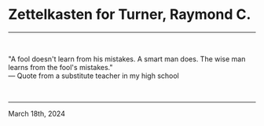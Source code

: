 # Zettelkasten for Turner, Raymond C.

---

<br>

"A fool doesn't learn from his mistakes. A smart man does. The wise man learns from the fool's mistakes."\
    ― Quote from a substitute teacher in my high school
 
</br>

---
March 18th, 2024
